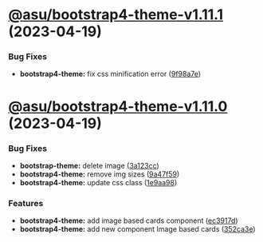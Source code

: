 # [@asu/bootstrap4-theme-v1.11.1](https://github.com/asu/asu-unity-stack/compare/@asu/bootstrap4-theme-v1.11.0...@asu/bootstrap4-theme-v1.11.1) (2023-04-19)


### Bug Fixes

* **bootstrap4-theme:** fix css minification error ([9f98a7e](https://github.com/asu/asu-unity-stack/commit/9f98a7e83b06f1d6659c87b267e1293e80b3e145))

# [@asu/bootstrap4-theme-v1.11.0](https://github.com/asu/asu-unity-stack/compare/@asu/bootstrap4-theme-v1.10.7...@asu/bootstrap4-theme-v1.11.0) (2023-04-19)


### Bug Fixes

* **bootstrap-theme:** delete image ([3a123cc](https://github.com/asu/asu-unity-stack/commit/3a123cc41dc612f02a0688edfdc328423d4ecaca))
* **bootstrap4-theme:** remove img sizes ([9a47f59](https://github.com/asu/asu-unity-stack/commit/9a47f599ec1f6997b9f9b19d2c958d5c5798438a))
* **bootstrap4-theme:** update css class ([1e9aa98](https://github.com/asu/asu-unity-stack/commit/1e9aa9882192a74e936a855aeb0ffd858831eb53))


### Features

* **bootstrap4-theme:** add image based cards component ([ec3917d](https://github.com/asu/asu-unity-stack/commit/ec3917d5b9f9304a7b7301fc349a5e3fab1a6695))
* **bootstrap4-theme:** add new component Image based cards ([352ca3e](https://github.com/asu/asu-unity-stack/commit/352ca3ee217d4b05675157a5caf2208151b4b061))
